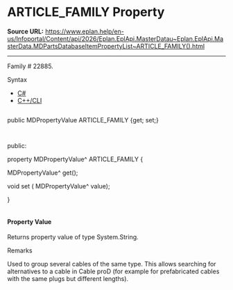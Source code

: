 # ARTICLE_FAMILY Property

**Source URL:** https://www.eplan.help/en-us/Infoportal/Content/api/2026/Eplan.EplApi.MasterDatau~Eplan.EplApi.MasterData.MDPartsDatabaseItemPropertyList~ARTICLE_FAMILY().html

---

Family # 22885.

Syntax

- [C#](#i-syntax-CS)
- [C++/CLI](#i-syntax-CPP2005)

```
```
public MDPropertyValue ARTICLE_FAMILY {get; set;}
```
```

```
```
public:

property MDPropertyValue^ ARTICLE_FAMILY {

   MDPropertyValue^ get();

   void set (    MDPropertyValue^ value);

}
```
```

#### Property Value

Returns property value of type System.String.

Remarks

Used to group several cables of the same type. This allows searching for alternatives to a cable in Cable proD (for example for prefabricated cables with the same plugs but different lengths).
